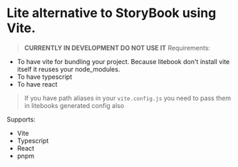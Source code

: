 # Lite alternative to StoryBook using Vite.

> **CURRENTLY IN DEVELOPMENT DO NOT USE IT**
> Requirements:

- To have vite for bundling your project. Because litebook don't install vite itself it reuses your node_modules.
- To have typescript
- To have react

> If you have path aliases in your `vite.config.js` you need to pass them in litebooks generated config also

Supports:

- Vite
- Typescript
- React
- pnpm
